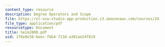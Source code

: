 ```yaml
---
content_type: resource
description: Degree Operators and Scope
file: https://ol-ocw-studio-app-production.s3.amazonaws.com/courses/24-979-topics-in-semantics-fall-2002/1f6e0e386eecf6b4713da381ae24f819_heim2000.pdf
file_type: application/pdf
resourcetype: Document
title: heim2000.pdf
uid: 1f6e0e38-6eec-f6b4-713d-a381ae24f819
---
```


